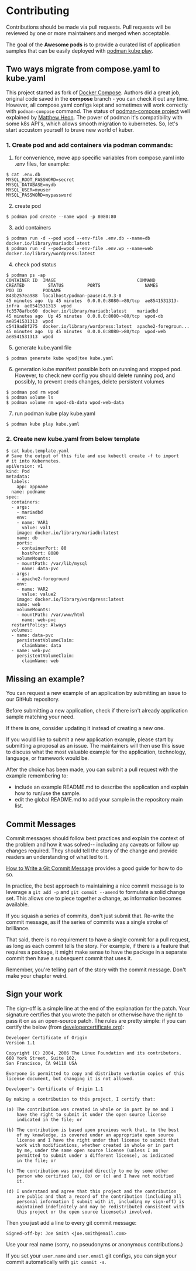 # Contributing

Contributions should be made via pull requests. Pull requests will be reviewed by one or more maintainers and merged when acceptable.

The goal of the **Awesome pods** is to provide a curated list of application samples that can be easily deployed with [podman kube play](https://docs.podman.io/en/latest/markdown/podman-kube.1.html).

## Two ways migrate from compose.yaml to kube.yaml

This project started as fork of [Docker Compose](https://github.com/docker/compose). Authors did a great job, original code saved in the **compose** branch - you can check it out any time. However, all compose.yaml configs kept and sometimes will work correctly with `podman-compose` command. The status of [podman-compose project](https://github.com/containers/podman-compose) well explained by [Matthew Heon](https://www.redhat.com/en/blog/podman-compose-docker-compose). The power of podman it's compatibility with some k8s API's, which allows smooth migration to kubernetes. So, let's start accustom yourself to brave new world of kuber.

### 1. Create pod and add containers via podman commands:

1. for convenience, move app specific variables from compose.yaml into .env files, for example:

```
$ cat .env.db
MYSQL_ROOT_PASSWORD=secret
MYSQL_DATABASE=mydb
MYSQL_USER=myuser
MYSQL_PASSWORD=mypassword
```

2. create pod

```
$ podman pod create --name wpod -p 8080:80
```

3. add containers

```
$ podman run -d --pod wpod --env-file .env.db --name=db docker.io/library/mariadb:latest
$ podman run -d --pod=wpod --env-file .env.wp --name=web docker.io/library/wordpress:latest
```

4. check pod status

```
$ podman ps -ap
CONTAINER ID  IMAGE                               COMMAND               CREATED         STATUS         PORTS                 NAMES               POD ID        PODNAME
843b257ea988  localhost/podman-pause:4.9.3-0                            45 minutes ago  Up 45 minutes  0.0.0.0:8080->80/tcp  ae8541531313-infra  ae8541531313  wpod
fc3578afbc60  docker.io/library/mariadb:latest    mariadbd              45 minutes ago  Up 45 minutes  0.0.0.0:8080->80/tcp  wpod-db             ae8541531313  wpod
c5419ad8f275  docker.io/library/wordpress:latest  apache2-foregroun...  45 minutes ago  Up 45 minutes  0.0.0.0:8080->80/tcp  wpod-web            ae8541531313  wpod
```

5. generate kube.yaml file

```
$ podman generate kube wpod|tee kube.yaml
```

6. generation kube manifest possible both on running and stopped pod. However, to check new config you should delete running pod, and possibly, to prevent creds changes, delete persistent volumes

```
$ podman pod rm wpod
$ podman volume ls
$ podman volume rm wpod-db-data wpod-web-data
```

7. run podman kube play kube.yaml

```
$ podman kube play kube.yaml
```

### 2. Create new kube.yaml from below template

```
$ cat kube.template.yaml
# Save the output of this file and use kubectl create -f to import
# it into Kubernetes.
apiVersion: v1
kind: Pod
metadata:
  labels:
    app: appname
  name: podname
spec:
  containers:
  - args:
    - mariadbd
    env:
    - name: VAR1
      value: val1
    image: docker.io/library/mariadb:latest
    name: db
    ports:
    - containerPort: 80
      hostPort: 8080
    volumeMounts:
    - mountPath: /var/lib/mysql
      name: data-pvc
  - args:
    - apache2-foreground
    env:
    - name: VAR2
      value: value2
    image: docker.io/library/wordpress:latest
    name: web
    volumeMounts:
    - mountPath: /var/www/html
      name: web-pvc
  restartPolicy: Always
  volumes:
  - name: data-pvc
    persistentVolumeClaim:
      claimName: data
  - name: web-pvc
    persistentVolumeClaim:
      claimName: web
```

## Missing an example?

You can request a new example of an application by submitting an issue to our GitHub repository.

Before submitting a new application, check if there isn't already application sample matching your need.

If there is one, consider updating it instead of creating a new one.

If you would like to submit a new application example, please start by submitting a proposal as an issue. The maintainers will then use this issue to discuss what the most valuable example for the application, technology, language, or framework would be.

After the choice has been made, you can submit a pull request with the example remembering to:
- include an example README.md to describe the application and explain how to run/use the sample.
- edit the global README.md to add your sample in the repository main list.

## Commit Messages

Commit messages should follow best practices and explain the context of the
problem and how it was solved-- including any caveats or follow up changes
required. They should tell the story of the change and provide readers an
understanding of what led to it.

[How to Write a Git Commit Message](http://chris.beams.io/posts/git-commit/)
provides a good guide for how to do so.

In practice, the best approach to maintaining a nice commit message is to
leverage a `git add -p` and `git commit --amend` to formulate a solid
change set. This allows one to piece together a change, as information becomes
available.

If you squash a series of commits, don't just submit that. Re-write the commit
message, as if the series of commits was a single stroke of brilliance.

That said, there is no requirement to have a single commit for a pull request,
as long as each commit tells the story. For example, if there is a feature that
requires a package, it might make sense to have the package in a separate commit
then have a subsequent commit that uses it.

Remember, you're telling part of the story with the commit message. Don't make
your chapter weird.

## Sign your work

The sign-off is a simple line at the end of the explanation for the patch. Your
signature certifies that you wrote the patch or otherwise have the right to pass
it on as an open-source patch. The rules are pretty simple: if you can certify
the below (from [developercertificate.org](http://developercertificate.org/)):

```
Developer Certificate of Origin
Version 1.1

Copyright (C) 2004, 2006 The Linux Foundation and its contributors.
660 York Street, Suite 102,
San Francisco, CA 94110 USA

Everyone is permitted to copy and distribute verbatim copies of this
license document, but changing it is not allowed.

Developer's Certificate of Origin 1.1

By making a contribution to this project, I certify that:

(a) The contribution was created in whole or in part by me and I
    have the right to submit it under the open source license
    indicated in the file; or

(b) The contribution is based upon previous work that, to the best
    of my knowledge, is covered under an appropriate open source
    license and I have the right under that license to submit that
    work with modifications, whether created in whole or in part
    by me, under the same open source license (unless I am
    permitted to submit under a different license), as indicated
    in the file; or

(c) The contribution was provided directly to me by some other
    person who certified (a), (b) or (c) and I have not modified
    it.

(d) I understand and agree that this project and the contribution
    are public and that a record of the contribution (including all
    personal information I submit with it, including my sign-off) is
    maintained indefinitely and may be redistributed consistent with
    this project or the open source license(s) involved.
```

Then you just add a line to every git commit message:

    Signed-off-by: Joe Smith <joe.smith@email.com>

Use your real name (sorry, no pseudonyms or anonymous contributions.)

If you set your `user.name` and `user.email` git configs, you can sign your
commit automatically with `git commit -s`.
